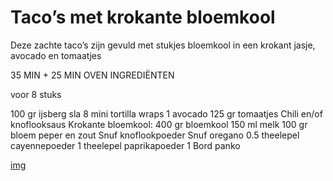 # Taco’s met krokante bloemkool
Deze zachte taco’s zijn gevuld met stukjes bloemkool in een krokant jasje, avocado en tomaatjes

35 MIN + 25 MIN OVEN
INGREDIËNTEN

voor 8 stuks

100 gr ijsberg sla
8 mini tortilla wraps
1 avocado
125 gr tomaatjes
Chili en/of knoflooksaus
Krokante bloemkool:
400 gr bloemkool
150 ml melk
100 gr bloem
peper en zout
Snuf knoflookpoeder
Snuf oregano
0.5 theelepel cayennepoeder
1 theelepel paprikapoeder
1 Bord panko

[img](https://www.leukerecepten.nl/wp-content/uploads/2019/03/wraps-bloemkoolnuggets.jpg)
